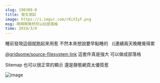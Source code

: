 ```yaml
---
slug: 190309-0
title: 發文測試
image: https://i.imgur.com/rKiXIyF.png
msg: 啊啊啊竟然可以玩部落格
time: 2019/3/9
---
```


睡前發現這個就跑起來用惹 不然本來想說要早點睡的 &nbsp;&nbsp;((連續兩天晚睡覺得累

[@gridsome/source-filesystem link](https://www.npmjs.com/package/@gridsome/source-filesystem?activeTab=readme) 這套件真是強大 可以做成部落格

Sitemap 也可以很正常的顯示 還是靜態網頁太優質惹

![image](https://i.imgur.com/zsLmFgC.png)
